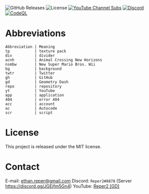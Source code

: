![GitHub Releases](https://img.shields.io/github/v/release/Reper2/Downloadable-Files?include_prereleases&sort=semver)
![License](https://img.shields.io/github/license/Reper2/downloadable-files)
[![YouTube Channel Subs](https://img.shields.io/youtube/channel/subscribers/UCofCDfLjs_TkiC-p0-k_9XA?color=%23FF6969&label=Reper2%20%5BGD%5D&logo=youtube&logoColor=%23FF0000&style=flat)](https://www.youtube.com/channel/UCofCDfLjs_TkiC-p0-k_9XA)
[![Discord](https://img.shields.io/discord/771861170256085023?color=%237289DA&label=Official%20Server&logo=discord)](https://discord.gg/JGEjfm5Gn4)
[![CodeQL](https://github.com/Reper2/downloadable-files/actions/workflows/codeql-analysis.yml/badge.svg)](https://github.com/Reper2/downloadable-files/actions/workflows/codeql-analysis.yml)

# Abbreviations

    Abbreviation | Meaning
    tp           | texture pack
    div          | divider
    acnh         | Animal Crossing New Horizons
    nsmbw        | New Super Mario Bros. Wii
    bg           | background
    twtr         | Twitter
    gh           | GitHub
    gd           | Geometry Dash
    repo         | repository
    yt           | YouTube
    app          | application
    404          | error 404
    acc          | account
    ac           | Autocode
    scr          | script
    
# License
This project is released under the MIT license.

# Contact
E-mail: [ethan.reper@gmail.com](mailto:ethan.reper@gmail.com)
Discord: `Reper2#8878` (Server https://discord.gg/JGEjfm5Gn4)
YouTube: [Reper2 [GD]](https://www.youtube.com/channel/UCofCDfLjs_TkiC-p0-k_9XA)
